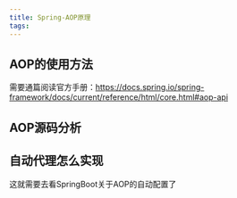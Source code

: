 ```yaml
---
title: Spring-AOP原理
tags:
---
```




## AOP的使用方法

需要通篇阅读官方手册：https://docs.spring.io/spring-framework/docs/current/reference/html/core.html#aop-api



## AOP源码分析



## 自动代理怎么实现

这就需要去看SpringBoot关于AOP的自动配置了

